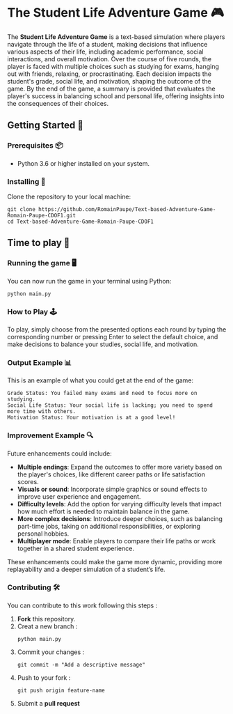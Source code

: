 # The Student Life Adventure Game 🎮

The **Student Life Adventure Game** is a text-based simulation where players navigate through the life of a student, making decisions that influence various aspects of their life, including academic performance, social interactions, and overall motivation. Over the course of five rounds, the player is faced with multiple choices such as studying for exams, hanging out with friends, relaxing, or procrastinating. Each decision impacts the student's grade, social life, and motivation, shaping the outcome of the game. By the end of the game, a summary is provided that evaluates the player's success in balancing school and personal life, offering insights into the consequences of their choices.

## Getting Started 🚀

### Prerequisites 📦

- Python 3.6 or higher installed on your system.

### Installing 🔧

Clone the repository to your local machine:
```
git clone https://github.com/RomainPaupe/Text-based-Adventure-Game-Romain-Paupe-CDOF1.git
cd Text-based-Adventure-Game-Romain-Paupe-CDOF1
```

## Time to play 🎉

### Running the game 🖥️

You can now run the game in your terminal using Python:
```
python main.py
```
### How to Play 🕹️

To play, simply choose from the presented options each round by typing the corresponding number or pressing Enter to select the default choice, and make decisions to balance your studies, social life, and motivation.

### Output Example 📊

This is an example of what you could get at the end of the game:

```
Grade Status: You failed many exams and need to focus more on studying.
Social Life Status: Your social life is lacking; you need to spend more time with others.
Motivation Status: Your motivation is at a good level!
```

### Improvement Example 🔍

Future enhancements could include:

- **Multiple endings**: Expand the outcomes to offer more variety based on the player's choices, like different career paths or life satisfaction scores.
- **Visuals or sound**: Incorporate simple graphics or sound effects to improve user experience and engagement.
- **Difficulty levels**: Add the option for varying difficulty levels that impact how much effort is needed to maintain balance in the game.
- **More complex decisions**: Introduce deeper choices, such as balancing part-time jobs, taking on additional responsibilities, or exploring personal hobbies.
- **Multiplayer mode**: Enable players to compare their life paths or work together in a shared student experience.

These enhancements could make the game more dynamic, providing more replayability and a deeper simulation of a student’s life.

### Contributing 🛠️
You can contribute to this work following this steps : 
1. **Fork** this repository.
2. Creat a new branch :
   ```
   python main.py
   ```
3. Commit your changes :
   ```
   git commit -m "Add a descriptive message"
   ```
4. Push to your fork :
   ```
   git push origin feature-name
   ```
5. Submit a **pull request**
